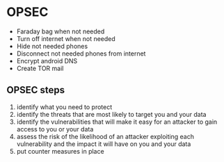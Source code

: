 # OPSEC

* Faraday bag when not needed
* Turn off internet when not needed
* Hide not needed phones
* Disconnect not needed phones from internet
* Encrypt android DNS
* Create TOR mail

## OPSEC steps

1.  identify what you need to protect
2.  identify the threats that are most likely to target you and your data    
3.  identify the vulnerabilities that will make it easy for an attacker to gain access to you or your data    
4.  assess the risk of the likelihood of an attacker exploiting each vulnerability and the impact it will have on you and your data  
5.  put counter measures in place
